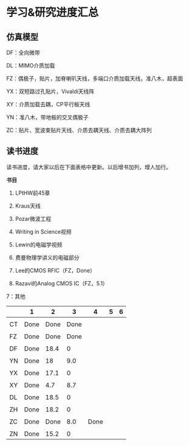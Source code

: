 # 学习&研究进度汇总

## 仿真模型

DF：全向微带

DL：MIMO介质加载

FZ：偶极子，贴片，加脊喇叭天线，多端口介质加载天线，准八木，超表面

YX：双短路过孔贴片，Vivaldi天线阵

XY：介质加载去耦，CP平行板天线

YN：准八木，带地板的交叉偶极子

ZC：贴片、宽波束贴片天线、介质去耦天线、介质去耦大阵列

## 读书进度

读书进度，请大家以后在下面表格中更新。以后增书加列，增人加行。

**书目**

1. LPtHW前45章
2. Kraus天线
3. Pozar微波工程

4. Writing in Science视频
5. Lewin的电磁学视频
6. 费曼物理学讲义的电磁部分
7. Lee的CMOS RFIC（FZ，Done）

8. Razavi的Analog CMOS IC（FZ，5.1）

7：其他

|      | 1    | 2     | 3    | 4    | 5    | 6    |
| ---- | ---- | ----- | ---- | ---- | ---- | ---- |
|      |      |       |      |      |      |      |
| CT   | Done | Done  | Done |      |      |      |
|      |      |       |      |      |      |      |
| FZ   | Done | Done  | Done |      |      |      |
|      |      |       |      |      |      |      |
| DF   | Done | 18.4  | 0    |      |      |      |
|      |      |       |      |      |      |      |
| YN   | Done | 18    | 9.0  |      |      |      |
|      |      |       |      |      |      |      |
| YX   | Done | 17.1  | 0    |      |      |      |
|      |      |       |      |      |      |      |
| XY   | Done | 4.7   | 8.7  |      |      |      |
|      |      |       |      |      |      |      |
| DL   | Done | 18.5  | 0    |      |      |      |
|      |      |       |      |      |      |      |
| ZH   | Done | 18.2  | 0    |      |      |      |
|      |      |       |      |      |      |      |
| ZC   | Done | Done  | 8.0  | Done |      |      |
|      |      |       |      |      |      |      |
| ZN   | Done | 15.2  | 0    |      |      |      |



